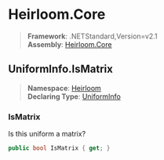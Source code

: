 # Heirloom.Core

> **Framework**: .NETStandard,Version=v2.1  
> **Assembly**: [Heirloom.Core][0]  

## UniformInfo.IsMatrix

> **Namespace**: [Heirloom][0]  
> **Declaring Type**: [UniformInfo][1]  

### IsMatrix

Is this uniform a matrix?

```cs
public bool IsMatrix { get; }
```

[0]: ../../../Heirloom.Core.md
[1]: ../UniformInfo.md
